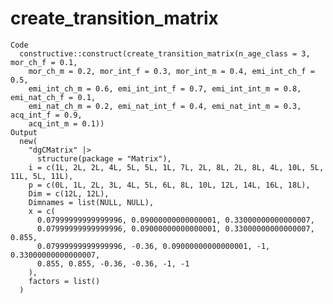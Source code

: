# create_transition_matrix

    Code
      constructive::construct(create_transition_matrix(n_age_class = 3, mor_ch_f = 0.1,
        mor_ch_m = 0.2, mor_int_f = 0.3, mor_int_m = 0.4, emi_int_ch_f = 0.5,
        emi_int_ch_m = 0.6, emi_int_int_f = 0.7, emi_int_int_m = 0.8, emi_nat_ch_f = 0.1,
        emi_nat_ch_m = 0.2, emi_nat_int_f = 0.4, emi_nat_int_m = 0.3, acq_int_f = 0.9,
        acq_int_m = 0.1))
    Output
      new(
        "dgCMatrix" |>
          structure(package = "Matrix"),
        i = c(1L, 2L, 2L, 4L, 5L, 5L, 1L, 7L, 2L, 8L, 2L, 8L, 4L, 10L, 5L, 11L, 5L, 11L),
        p = c(0L, 1L, 2L, 3L, 4L, 5L, 6L, 8L, 10L, 12L, 14L, 16L, 18L),
        Dim = c(12L, 12L),
        Dimnames = list(NULL, NULL),
        x = c(
          0.07999999999999996, 0.09000000000000001, 0.33000000000000007,
          0.07999999999999996, 0.09000000000000001, 0.33000000000000007, 0.855,
          0.07999999999999996, -0.36, 0.09000000000000001, -1, 0.33000000000000007,
          0.855, 0.855, -0.36, -0.36, -1, -1
        ),
        factors = list()
      )

